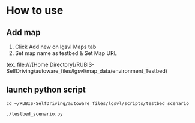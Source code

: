 # How to use

## Add map

1. Click Add new on lgsvl Maps tab
2. Set map name as testbed & Set Map URL

(ex. file:///[Home Directory]/RUBIS-SelfDriving/autoware_files/lgsvl/map_data/environment_Testbed)


## launch python script

```
cd ~/RUBIS-SelfDriving/autoware_files/lgsvl/scripts/testbed_scenario

./testbed_scenario.py
```
